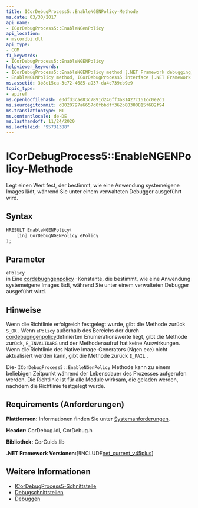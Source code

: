```yaml
---
title: ICorDebugProcess5::EnableNGENPolicy-Methode
ms.date: 03/30/2017
api_name:
- ICorDebugProcess5::EnableNGenPolicy
api_location:
- mscordbi.dll
api_type:
- COM
f1_keywords:
- ICorDebugProcess5::EnableNGENPolicy
helpviewer_keywords:
- ICorDebugProcess5::EnableNGENPolicy method [.NET Framework debugging]
- EnableNGENPolicy method, ICorDebugProcess5 interface [.NET Framework debugging]
ms.assetid: 3b8e15ca-3c72-4685-a937-da4c739cb9e9
topic_type:
- apiref
ms.openlocfilehash: e3dfd3cae83c7891d246ff3a81427c161cc0e2d1
ms.sourcegitcommit: d8020797a6657d0fbbdff362b80300815f682f94
ms.translationtype: MT
ms.contentlocale: de-DE
ms.lasthandoff: 11/24/2020
ms.locfileid: "95731388"
---
```

# <a name="icordebugprocess5enablengenpolicy-method"></a>ICorDebugProcess5::EnableNGENPolicy-Methode

Legt einen Wert fest, der bestimmt, wie eine Anwendung systemeigene Images lädt, während Sie unter einem verwalteten Debugger ausgeführt wird.  
  
## <a name="syntax"></a>Syntax  
  
```cpp  
HRESULT EnableNGENPolicy(  
    [in] CorDebugNGENPolicy ePolicy  
);  
```  
  
## <a name="parameters"></a>Parameter  

 `ePolicy`  
 in Eine [cordebugngenpolicy](cordebugngenpolicy-enumeration.md) -Konstante, die bestimmt, wie eine Anwendung systemeigene Images lädt, während Sie unter einem verwalteten Debugger ausgeführt wird.  
  
## <a name="remarks"></a>Hinweise  

 Wenn die Richtlinie erfolgreich festgelegt wurde, gibt die Methode zurück `S_OK` . Wenn `ePolicy` außerhalb des Bereichs der durch [cordebugngenpolicy](cordebugngenpolicy-enumeration.md)definierten Enumerationswerte liegt, gibt die Methode zurück, `E_INVALIDARG` und der Methodenaufruf hat keine Auswirkungen. Wenn die Richtlinie des Native Image-Generators (Ngen.exe) nicht aktualisiert werden kann, gibt die Methode zurück `E_FAIL` .  
  
 Die- `ICorDebugProcess5::EnableNGenPolicy` Methode kann zu einem beliebigen Zeitpunkt während der Lebensdauer des Prozesses aufgerufen werden. Die Richtlinie ist für alle Module wirksam, die geladen werden, nachdem die Richtlinie festgelegt wurde.  
  
## <a name="requirements"></a>Requirements (Anforderungen)  

 **Plattformen:** Informationen finden Sie unter [Systemanforderungen](../../get-started/system-requirements.md).  
  
 **Header:** CorDebug.idl, CorDebug.h  
  
 **Bibliothek:** CorGuids.lib  
  
 **.NET Framework Versionen:**[!INCLUDE[net_current_v45plus](../../../../includes/net-current-v45plus-md.md)]  
  
## <a name="see-also"></a>Weitere Informationen

- [ICorDebugProcess5-Schnittstelle](icordebugprocess5-interface.md)
- [Debugschnittstellen](debugging-interfaces.md)
- [Debuggen](index.md)
